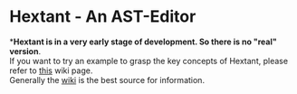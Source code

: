# Hextant - An AST-Editor
***Hextant is in a very early stage of development. So there is no "real" version**.  
If you want to try an example to grasp the key concepts of Hextant,
please refer to [this](https://github.com/NKb03/Hextant/wiki/The-calculator-example) wiki page.  
Generally the [wiki](https://github.com/NKb03/Hextant/wiki) is the best source for information.  
